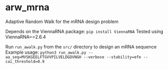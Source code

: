 # arw_mrna
Adaptive Random Walk for the mRNA design problem

Depends on the ViennaRNA package: `pip install ViennaRNA`
Tested using ViennaRNA==2.6.4

Run `run_awalk.py` from the `src/` directory to design an mRNA sequence
Example usage: `python3 run_awalk.py --aa_seq=MVSKGEELFTGVVPILVELDGDVNGH --verbose --stability=efe --cai_threshold=0.9`